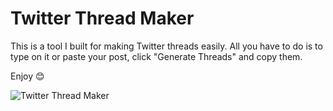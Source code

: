 # Twitter Thread Maker

This is a tool I built for making Twitter threads easily. All you have to do is to type on it or paste your post, click "Generate Threads" and copy them.

Enjoy :blush:

![Twitter Thread Maker](./public/twitter-thread.gif)
